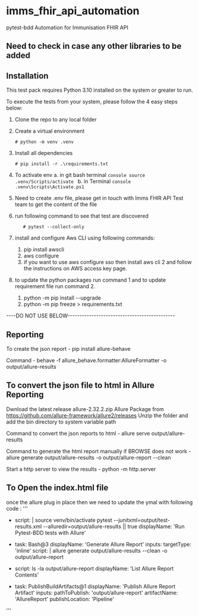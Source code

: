 # imms_fhir_api_automation

pytest-bdd Automation for Immunisation FHIR API

## Need to check in case any other libraries to be added

## Installation

This test pack requires Python 3.10 installed on the system or greater to run.

To execute the tests from your system, please follow the 4 easy steps below:

1. Clone the repo to any local folder
2. Create a virtual environment

    ```console
    # python -m venv .venv
    ```

3. Install all dependencies

    ```console
    # pip install -r .\requirements.txt
    ```

4. To activate env 
    a. in git bash terminal
        ```console
        source .venv/Scripts/activate
        ```
    b. in Terminal
        ```console
            .venv\Scripts\Activate.ps1
        ```

6. Need to create .env file, please get in touch with Imms FHIR API Test team to get the content of the file

7. run following command to see that test are discovered

     ```console
        # pytest --collect-only
     ```

8. install and configure Aws CLI using following commands:
   1. pip install awscli
   2. aws configure
   3. if you want to use aws configure sso then install aws cli 2 and follow the instructions on AWS access key page.

9. to update the python packages run command 1 and to update requirement file run command 2. 
    1. python -m pip install --upgrade <package name>
    2. python -m pip freeze > requirements.txt

----DO NOT USE BELOW---------------------------------------------

Reporting
-----------------------------------------------------

To create the json report -
    pip install allure-behave

Command -
    behave -f allure_behave.formatter:AllureFormatter -o output/allure-results

To convert the json file to html in Allure Reporting
----------------------------------------------------

Dwnload the latest release allure-2.32.2.zip Allure Package from <https://github.com/allure-framework/allure2/releases>
Unzip the folder and add the bin directory to system variable path

Command to convert the json reports to html -
    allure serve output/allure-results

Command to generate the html report manually if BROWSE does not work -
allure generate output/allure-results -o output/allure-report --clean

Start a http server to view the results -
python -m http.server

To Open the index.html file
----------------------------------------------------
once the allure plug in place then we need to update the ymal with following code : 
''' 
- script: |
    source venv/bin/activate
    pytest --junitxml=output/test-results.xml --alluredir=output/allure-results || true
  displayName: 'Run Pytest-BDD tests with Allure'

- task: Bash@3
  displayName: 'Generate Allure Report'
  inputs:
    targetType: 'inline'
    script: |
      allure generate output/allure-results --clean -o output/allure-report

- script: ls -la output/allure-report
  displayName: 'List Allure Report Contents'

- task: PublishBuildArtifacts@1
  displayName: 'Publish Allure Report Artifact'
  inputs:
    pathToPublish: 'output/allure-report'
    artifactName: 'AllureReport'
    publishLocation: 'Pipeline'

'''
